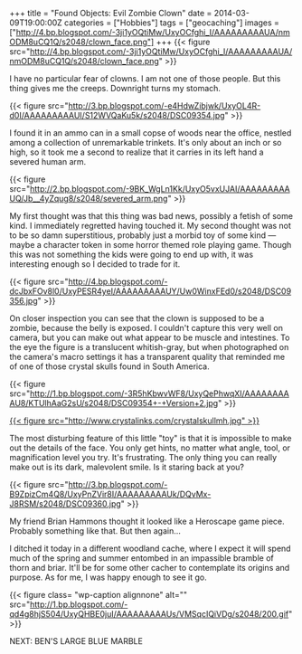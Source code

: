 +++
title = "Found Objects: Evil Zombie Clown"
date = 2014-03-09T19:00:00Z
categories = ["Hobbies"]
tags = ["geocaching"]
images = ["http://4.bp.blogspot.com/-3ji1yOQtiMw/UxyOCfghi_I/AAAAAAAAAUA/nmODM8uCQ1Q/s2048/clown_face.png"]
+++
{{< figure src="http://4.bp.blogspot.com/-3ji1yOQtiMw/UxyOCfghi_I/AAAAAAAAAUA/nmODM8uCQ1Q/s2048/clown_face.png" >}}

I have no particular fear of clowns. I am not one of those people. But this thing gives me the creeps. Downright turns my stomach.

<!--more-->

{{< figure src="http://3.bp.blogspot.com/-e4HdwZibjwk/UxyOL4R-d0I/AAAAAAAAAUI/S12WVQaKu5k/s2048/DSC09354.jpg" >}}

I found it in an ammo can in a small copse of woods near the office, nestled among a collection of unremarkable trinkets. It's only about an inch or so high, so it took me a second to realize that it carries in its left hand a severed human arm.

{{< figure src="http://2.bp.blogspot.com/-9BK_WgLn1Kk/UxyO5vxUJAI/AAAAAAAAAUQ/Jb__4yZqug8/s2048/severed_arm.png" >}}

My first thought was that this thing was bad news, possibly a fetish of some kind. I immediately regretted having touched it. My second thought was not to be so damn superstitious, probably just a morbid toy of some kind — maybe a character token in some horror themed role playing game. Though this was not something the kids were going to end up with, it was interesting enough so I decided to trade for it.

{{< figure src="http://4.bp.blogspot.com/-dcJbxFOv8l0/UxyPESR4yeI/AAAAAAAAAUY/Uw0WinxFEd0/s2048/DSC09356.jpg" >}}

On closer inspection you can see that the clown is supposed to be a zombie, because the belly is exposed. I couldn't capture this very well on camera, but you can make out what appear to be muscle and intestines. To the eye the figure is a translucent whitish-gray, but when photographed on the camera's macro settings it has a transparent quality that reminded me of one of those crystal skulls found in South America.

{{< figure src="http://1.bp.blogspot.com/-3R5hKbwvWF8/UxyQePhwqXI/AAAAAAAAAU8/KTUlhAaG2sU/s2048/DSC09354+-+Version+2.jpg" >}}

[{{< figure src="http://www.crystalinks.com/crystalskullmh.jpg" >}}](http://www.crystalinks.com/crystalskulls.html) 

The most disturbing feature of this little "toy" is that it is impossible to make out the details of the face. You only get hints, no matter what angle, tool, or magnification level you try. It's frustrating. The only thing you can really make out is its dark, malevolent smile. Is it staring back at you?

{{< figure src="http://3.bp.blogspot.com/-B9ZpizCm4Q8/UxyPnZVir8I/AAAAAAAAAUk/DQvMx-J8RSM/s2048/DSC09360.jpg" >}}

My friend Brian Hammons thought it looked like a Heroscape game piece. Probably something like that. But then again…

I ditched it today in a different woodland cache, where I expect it will spend much of the spring and summer entombed in an impassible bramble of thorn and briar. It'll be for some other cacher to contemplate its origins and purpose. As for me, I was happy enough to see it go.

{{< figure class= "wp-caption alignnone" alt="" src="http://1.bp.blogspot.com/-qd4g8hjS504/UxyQHBE0juI/AAAAAAAAAUs/VMSqcIQiVDg/s2048/200.gif" >}}

NEXT: BEN'S LARGE BLUE MARBLE
